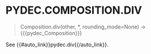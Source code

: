 # PYDEC.COMPOSITION.DIV
> Composition.div(other, *, rounding_mode=None) →  {{{pydec_Composition}}}

See {{#auto_link}}pydec.div{{/auto_link}}.